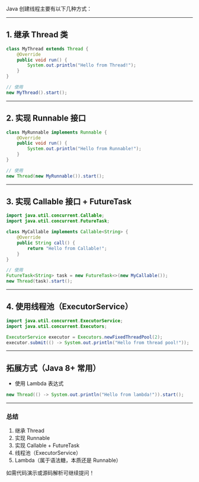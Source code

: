 Java 创建线程主要有以下几种方式：

---

## 1. 继承 Thread 类

```java
class MyThread extends Thread {
    @Override
    public void run() {
        System.out.println("Hello from Thread!");
    }
}

// 使用
new MyThread().start();
```

---

## 2. 实现 Runnable 接口

```java
class MyRunnable implements Runnable {
    @Override
    public void run() {
        System.out.println("Hello from Runnable!");
    }
}

// 使用
new Thread(new MyRunnable()).start();
```

---

## 3. 实现 Callable 接口 + FutureTask

```java
import java.util.concurrent.Callable;
import java.util.concurrent.FutureTask;

class MyCallable implements Callable<String> {
    @Override
    public String call() {
        return "Hello from Callable!";
    }
}

// 使用
FutureTask<String> task = new FutureTask<>(new MyCallable());
new Thread(task).start();
```

---

## 4. 使用线程池（ExecutorService）

```java
import java.util.concurrent.ExecutorService;
import java.util.concurrent.Executors;

ExecutorService executor = Executors.newFixedThreadPool(2);
executor.submit(() -> System.out.println("Hello from thread pool!"));
```

---

## 拓展方式（Java 8+ 常用）

- 使用 Lambda 表达式
```java
new Thread(() -> System.out.println("Hello from lambda!")).start();
```

---

### 总结

1. 继承 Thread
2. 实现 Runnable
3. 实现 Callable + FutureTask
4. 线程池（ExecutorService）
5. Lambda（属于语法糖，本质还是 Runnable）

如需代码演示或源码解析可继续提问！